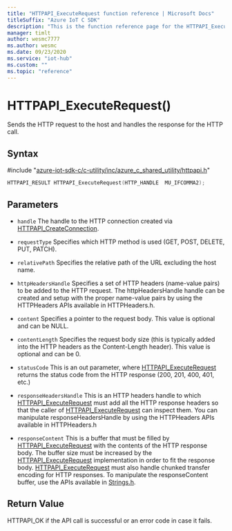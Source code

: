 ```yaml
---                             
title: "HTTPAPI_ExecuteRequest function reference | Microsoft Docs" 
titleSuffix: "Azure IoT C SDK"            
description: "This is the function reference page for the HTTPAPI_ExecuteRequest() function in the Azure IoT C SDK. This SDK is used with Azure IoT Hub and Azure IoT Hub Device Provisioning Service"            
manager: timlt                 
author: wesmc7777              
ms.author: wesmc               
ms.date: 09/23/2020                    
ms.service: "iot-hub"             
ms.custom: ""                
ms.topic: "reference"        
---                            
```


# HTTPAPI_ExecuteRequest()

Sends the HTTP request to the host and handles the response for the HTTP call.

## Syntax

\#include "[azure-iot-sdk-c/c-utility/inc/azure_c_shared_utility/httpapi.h](../httpapi-h.md)"  
```C
HTTPAPI_RESULT HTTPAPI_ExecuteRequest(HTTP_HANDLE  MU_IFCOMMA2);
```

## Parameters
* `handle` The handle to the HTTP connection created via [HTTPAPI_CreateConnection](../httpapi-h/httpapi-createconnection.md). 

* `requestType` Specifies which HTTP method is used (GET, POST, DELETE, PUT, PATCH). 

* `relativePath` Specifies the relative path of the URL excluding the host name. 

* `httpHeadersHandle` Specifies a set of HTTP headers (name-value pairs) to be added to the HTTP request. The httpHeadersHandle handle can be created and setup with the proper name-value pairs by using the HTTPHeaders APIs available in HTTPHeaders.h. 

* `content` Specifies a pointer to the request body. This value is optional and can be NULL. 

* `contentLength` Specifies the request body size (this is typically added into the HTTP headers as the Content-Length header). This value is optional and can be 0. 

* `statusCode` This is an out parameter, where [HTTPAPI_ExecuteRequest](../httpapi-h/httpapi-executerequest.md) returns the status code from the HTTP response (200, 201, 400, 401, etc.) 

* `responseHeadersHandle` This is an HTTP headers handle to which [HTTPAPI_ExecuteRequest](../httpapi-h/httpapi-executerequest.md) must add all the HTTP response headers so that the caller of [HTTPAPI_ExecuteRequest](../httpapi-h/httpapi-executerequest.md) can inspect them. You can manipulate responseHeadersHandle by using the HTTPHeaders APIs available in HTTPHeaders.h

* `responseContent` This is a buffer that must be filled by [HTTPAPI_ExecuteRequest](../httpapi-h/httpapi-executerequest.md) with the contents of the HTTP response body. The buffer size must be increased by the [HTTPAPI_ExecuteRequest](../httpapi-h/httpapi-executerequest.md) implementation in order to fit the response body. [HTTPAPI_ExecuteRequest](../httpapi-h/httpapi-executerequest.md) must also handle chunked transfer encoding for HTTP responses. To manipulate the responseContent buffer, use the APIs available in [Strings.h](../strings-h.md).

## Return Value
HTTPAPI_OK if the API call is successful or an error code in case it fails.

